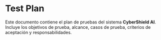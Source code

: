 # Test Plan

Este documento contiene el plan de pruebas del sistema **CyberShield AI**.  
Incluye los objetivos de prueba, alcance, casos de prueba, criterios de aceptación y responsabilidades.
